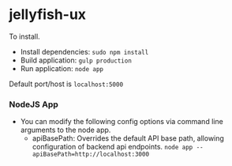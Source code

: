 jellyfish-ux
============

To install. 

* Install dependencies: `sudo npm install` 
* Build application: `gulp production`
* Run application: `node app`

Default port/host is `localhost:5000`


### NodeJS App
* You can modify the following config options via command line arguments to the node app.
    * apiBasePath: Overrides the default API base path, allowing configuration of backend api endpoints.  `node app --apiBasePath=http://localhost:3000`

